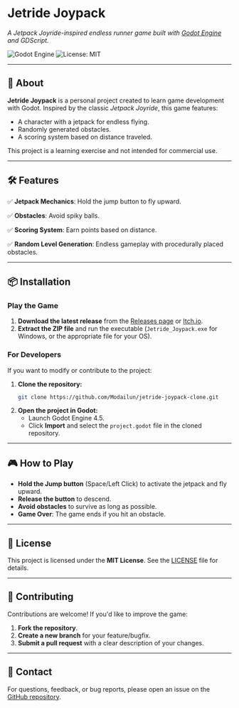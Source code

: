 # Jetride Joypack
*A Jetpack Joyride-inspired endless runner game built with [Godot Engine](https://godotengine.org/) and GDScript.*

![Godot Engine](https://img.shields.io/badge/Godot-4.5-blue)
![License: MIT](https://img.shields.io/badge/License-MIT-yellow)

---

## 📖 About
**Jetride Joypack** is a personal project created to learn game development with Godot. Inspired by the classic *Jetpack Joyride*, this game features:
- A character with a jetpack for endless flying.
- Randomly generated obstacles.
- A scoring system based on distance traveled.

This project is a learning exercise and not intended for commercial use.

---

## 🛠️ Features
✅ **Jetpack Mechanics**: Hold the jump button to fly upward.

✅ **Obstacles**: Avoid spiky balls.

✅ **Scoring System**: Earn points based on distance.

✅ **Random Level Generation**: Endless gameplay with procedurally placed obstacles.

---

## 📦 Installation
### Play the Game
1. **Download the latest release** from the [Releases page](https://github.com/Modailun/jetride-joypack/releases) or [Itch.io](https://modailun.itch.io/jetride-joypack-clone).
2. **Extract the ZIP file** and run the executable (`Jetride_Joypack.exe` for Windows, or the appropriate file for your OS).

### For Developers
If you want to modify or contribute to the project:
1. **Clone the repository:**
   ```bash
   git clone https://github.com/Modailun/jetride-joypack-clone.git
   ```
2. **Open the project in Godot:**
   - Launch Godot Engine 4.5.
   - Click **Import** and select the `project.godot` file in the cloned repository.

---

## 🎮 How to Play
- **Hold the Jump button** (Space/Left Click) to activate the jetpack and fly upward.
- **Release the button** to descend.
- **Avoid obstacles** to survive as long as possible.
- **Game Over**: The game ends if you hit an obstacle.

---

## 📜 License
This project is licensed under the **MIT License**. See the [LICENSE](LICENSE) file for details.

---

## 🙌 Contributing
Contributions are welcome! If you'd like to improve the game:
1. **Fork the repository**.
2. **Create a new branch** for your feature/bugfix.
3. **Submit a pull request** with a clear description of your changes.

---

## 📧 Contact
For questions, feedback, or bug reports, please open an issue on the [GitHub repository](https://github.com/Modailun/jetride-joypack).
